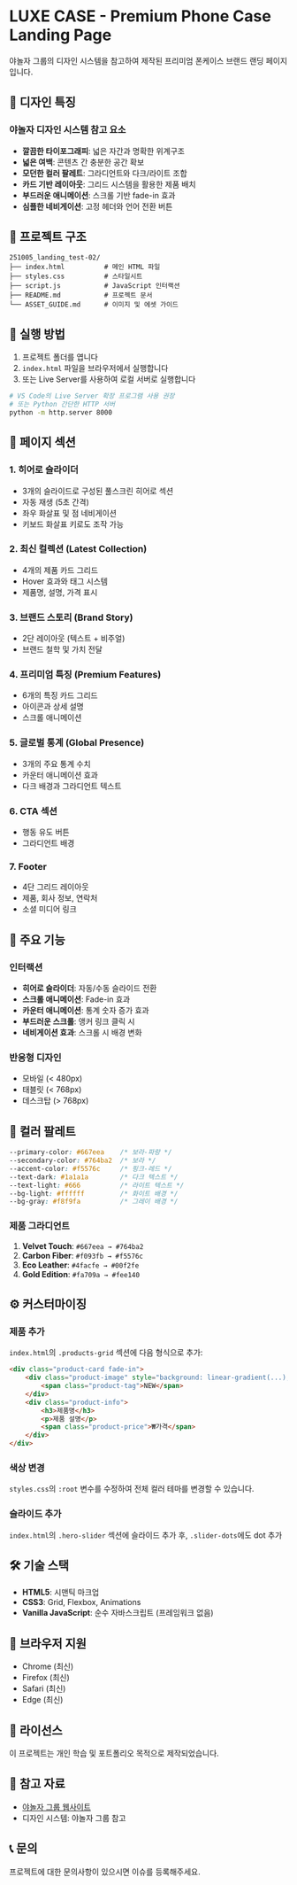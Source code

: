 # LUXE CASE - Premium Phone Case Landing Page

야놀자 그룹의 디자인 시스템을 참고하여 제작된 프리미엄 폰케이스 브랜드 랜딩 페이지입니다.

## 🎨 디자인 특징

### 야놀자 디자인 시스템 참고 요소
- **깔끔한 타이포그래피**: 넓은 자간과 명확한 위계구조
- **넓은 여백**: 콘텐츠 간 충분한 공간 확보
- **모던한 컬러 팔레트**: 그라디언트와 다크/라이트 조합
- **카드 기반 레이아웃**: 그리드 시스템을 활용한 제품 배치
- **부드러운 애니메이션**: 스크롤 기반 fade-in 효과
- **심플한 네비게이션**: 고정 헤더와 언어 전환 버튼

## 📁 프로젝트 구조

```
251005_landing_test-02/
├── index.html          # 메인 HTML 파일
├── styles.css          # 스타일시트
├── script.js           # JavaScript 인터랙션
├── README.md           # 프로젝트 문서
└── ASSET_GUIDE.md      # 이미지 및 에셋 가이드
```

## 🚀 실행 방법

1. 프로젝트 폴더를 엽니다
2. `index.html` 파일을 브라우저에서 실행합니다
3. 또는 Live Server를 사용하여 로컬 서버로 실행합니다

```bash
# VS Code의 Live Server 확장 프로그램 사용 권장
# 또는 Python 간단한 HTTP 서버
python -m http.server 8000
```

## 📱 페이지 섹션

### 1. 히어로 슬라이더
- 3개의 슬라이드로 구성된 풀스크린 히어로 섹션
- 자동 재생 (5초 간격)
- 좌우 화살표 및 점 네비게이션
- 키보드 화살표 키로도 조작 가능

### 2. 최신 컬렉션 (Latest Collection)
- 4개의 제품 카드 그리드
- Hover 효과와 태그 시스템
- 제품명, 설명, 가격 표시

### 3. 브랜드 스토리 (Brand Story)
- 2단 레이아웃 (텍스트 + 비주얼)
- 브랜드 철학 및 가치 전달

### 4. 프리미엄 특징 (Premium Features)
- 6개의 특징 카드 그리드
- 아이콘과 상세 설명
- 스크롤 애니메이션

### 5. 글로벌 통계 (Global Presence)
- 3개의 주요 통계 수치
- 카운터 애니메이션 효과
- 다크 배경과 그라디언트 텍스트

### 6. CTA 섹션
- 행동 유도 버튼
- 그라디언트 배경

### 7. Footer
- 4단 그리드 레이아웃
- 제품, 회사 정보, 연락처
- 소셜 미디어 링크

## 🎯 주요 기능

### 인터랙션
- **히어로 슬라이더**: 자동/수동 슬라이드 전환
- **스크롤 애니메이션**: Fade-in 효과
- **카운터 애니메이션**: 통계 숫자 증가 효과
- **부드러운 스크롤**: 앵커 링크 클릭 시
- **네비게이션 효과**: 스크롤 시 배경 변화

### 반응형 디자인
- 모바일 (< 480px)
- 태블릿 (< 768px)
- 데스크탑 (> 768px)

## 🎨 컬러 팔레트

```css
--primary-color: #667eea    /* 보라-파랑 */
--secondary-color: #764ba2  /* 보라 */
--accent-color: #f5576c     /* 핑크-레드 */
--text-dark: #1a1a1a        /* 다크 텍스트 */
--text-light: #666          /* 라이트 텍스트 */
--bg-light: #ffffff         /* 화이트 배경 */
--bg-gray: #f8f9fa          /* 그레이 배경 */
```

### 제품 그라디언트
1. **Velvet Touch**: `#667eea → #764ba2`
2. **Carbon Fiber**: `#f093fb → #f5576c`
3. **Eco Leather**: `#4facfe → #00f2fe`
4. **Gold Edition**: `#fa709a → #fee140`

## ⚙️ 커스터마이징

### 제품 추가
`index.html`의 `.products-grid` 섹션에 다음 형식으로 추가:

```html
<div class="product-card fade-in">
    <div class="product-image" style="background: linear-gradient(...);">
        <span class="product-tag">NEW</span>
    </div>
    <div class="product-info">
        <h3>제품명</h3>
        <p>제품 설명</p>
        <span class="product-price">₩가격</span>
    </div>
</div>
```

### 색상 변경
`styles.css`의 `:root` 변수를 수정하여 전체 컬러 테마를 변경할 수 있습니다.

### 슬라이드 추가
`index.html`의 `.hero-slider` 섹션에 슬라이드 추가 후, `.slider-dots`에도 dot 추가

## 🛠 기술 스택

- **HTML5**: 시맨틱 마크업
- **CSS3**: Grid, Flexbox, Animations
- **Vanilla JavaScript**: 순수 자바스크립트 (프레임워크 없음)

## 📝 브라우저 지원

- Chrome (최신)
- Firefox (최신)
- Safari (최신)
- Edge (최신)

## 📄 라이선스

이 프로젝트는 개인 학습 및 포트폴리오 목적으로 제작되었습니다.

## 🔗 참고 자료

- [야놀자 그룹 웹사이트](https://www.yanoljagroup.com/ko)
- 디자인 시스템: 야놀자 그룹 참고

## 📞 문의

프로젝트에 대한 문의사항이 있으시면 이슈를 등록해주세요.

